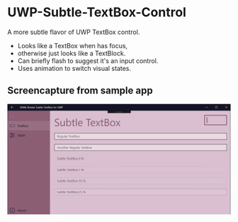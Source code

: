 # UWP-Subtle-TextBox-Control
A more subtle flavor of UWP TextBox control.

* Looks like a TextBox when has focus,
* otherwise just looks like a TextBlock.
* Can briefly flash to suggest it's an input control.
* Uses animation to switch visual states.

## Screencapture from sample app
![Screencapture](Assets/SubtleTextBoxFull.gif?raw=true "Screen Capture")
